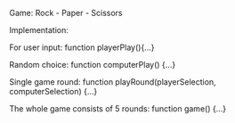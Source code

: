 Game: Rock - Paper - Scissors

Implementation:

For user input: 
                function playerPlay(){...}
                
Random choice: 
                function computerPlay() {...}

Single game round: 
                  function playRound(playerSelection, computerSelection) {...}

The whole game consists of 5 rounds:
                                    function game() {...}
